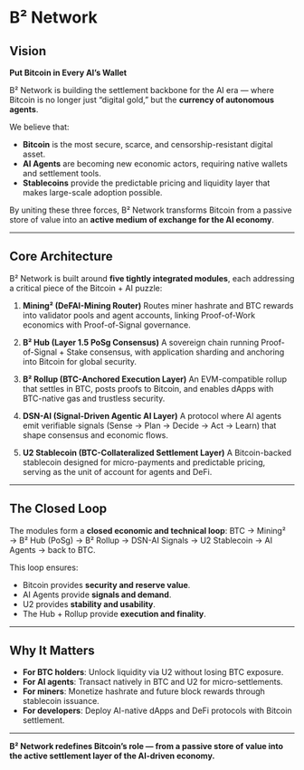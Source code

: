 # B² Network

## Vision

**Put Bitcoin in Every AI’s Wallet**

B² Network is building the settlement backbone for the AI era — where Bitcoin is no longer just “digital gold,” but the **currency of autonomous agents**.

We believe that:
- **Bitcoin** is the most secure, scarce, and censorship-resistant digital asset.
- **AI Agents** are becoming new economic actors, requiring native wallets and settlement tools.
- **Stablecoins** provide the predictable pricing and liquidity layer that makes large-scale adoption possible.

By uniting these three forces, B² Network transforms Bitcoin from a passive store of value into an **active medium of exchange for the AI economy**.

---

## Core Architecture
B² Network is built around **five tightly integrated modules**, each addressing a critical piece of the Bitcoin + AI puzzle:

1. **Mining² (DeFAI-Mining Router)**
   Routes miner hashrate and BTC rewards into validator pools and agent accounts, linking Proof-of-Work economics with Proof-of-Signal governance.

2. **B² Hub (Layer 1.5 PoSg Consensus)**
   A sovereign chain running Proof-of-Signal + Stake consensus, with application sharding and anchoring into Bitcoin for global security.

3. **B² Rollup (BTC-Anchored Execution Layer)**
   An EVM-compatible rollup that settles in BTC, posts proofs to Bitcoin, and enables dApps with BTC-native gas and trustless security.

4. **DSN-AI (Signal-Driven Agentic AI Layer)**
   A protocol where AI agents emit verifiable signals (Sense → Plan → Decide → Act → Learn) that shape consensus and economic flows.

5. **U2 Stablecoin (BTC-Collateralized Settlement Layer)**
   A Bitcoin-backed stablecoin designed for micro-payments and predictable pricing, serving as the unit of account for agents and DeFi.

---

## The Closed Loop
The modules form a **closed economic and technical loop**:
BTC → Mining² → B² Hub (PoSg) → B² Rollup → DSN-AI Signals → U2 Stablecoin → AI Agents → back to BTC.

This loop ensures:
- Bitcoin provides **security and reserve value**.
- AI Agents provide **signals and demand**.
- U2 provides **stability and usability**.
- The Hub + Rollup provide **execution and finality**.

---

## Why It Matters
- **For BTC holders**: Unlock liquidity via U2 without losing BTC exposure.
- **For AI agents**: Transact natively in BTC and U2 for micro-settlements.
- **For miners**: Monetize hashrate and future block rewards through stablecoin issuance.
- **For developers**: Deploy AI-native dApps and DeFi protocols with Bitcoin settlement.

---

**B² Network redefines Bitcoin’s role — from a passive store of value into the active settlement layer of the AI-driven economy.**
